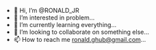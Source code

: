 - 👋 Hi, I’m @RONALD_JR
- 👀 I’m interested in problem...
- 🌱 I’m currently learning everything...
- 💞️ I’m looking to collaborate on something else...
- 📫 How to reach me ronald.ghub@gmail.com...

<!---
RBAGAPOROJR/RBAGAPOROJR is a ✨ special ✨ repository because its `README.md` (this file) appears on your GitHub profile.
You can click the Preview link to take a look at your changes.
--->
